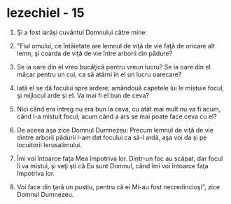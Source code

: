 # Iezechiel - 15

1. Şi a fost iarăşi cuvântul Domnului către mine: 

2. "Fiul omului, ce întâietate are lemnul de viţă de vie faţă de oricare alt lemn, şi coarda de viţă de vie între arborii din pădure? 

3. Se ia oare din el vreo bucăţică pentru vreun lucru? Se ia oare din el măcar pentru un cui, ca să atârni în el un lucru oarecare? 

4. Iată el se dă focului spre ardere; amândouă capetele lui le mistuie focul, şi mijlocul arde şi el. Va mai fi el bun de ceva? 

5. Nici când era întreg nu era bun la ceva, cu atât mai mult nu va fi acum, când l-a mistuit focul; acum când a ars se mai poate face ceva cu el? 

6. De aceea aşa zice Domnul Dumnezeu: Precum lemnul de viţă de vie dintre arborii pădurii l-am dat focului ca să-l ardă, aşa voi da şi pe locuitorii Ierusalimului. 

7. Îmi voi întoarce faţa Mea împotriva lor. Dintr-un foc au scăpat, dar focul îi va mistui, şi veţi şti că Eu sunt Domnul, când îmi voi întoarce faţa împotriva lor. 

8. Voi face din ţară un pustiu, pentru că ei Mi-au fost necredincioşi", zice Domnul Dumnezeu. 

